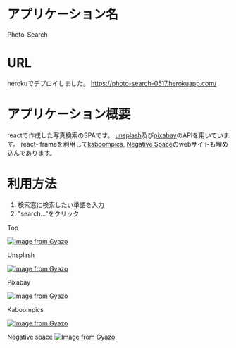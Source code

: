 # アプリケーション名

Photo-Search

# URL

herokuでデプロイしました。
https://photo-search-0517.herokuapp.com/

# アプリケーション概要

reactで作成した写真検索のSPAです。
[unsplash](https://unsplash.com/)及び[pixabay](https://pixabay.com/ja/)のAPIを用いています。
react-iframeを利用して[kaboompics](https://kaboompics.com/), [Negative Space](https://negativespace.co/)のwebサイトも埋め込んであります。

# 利用方法
1. 検索窓に検索したい単語を入力
2. "search..."をクリック

Top

[![Image from Gyazo](https://i.gyazo.com/02ab3da3f85e24358ddb5a8d40d65218.png)](https://gyazo.com/02ab3da3f85e24358ddb5a8d40d65218)

Unsplash

[![Image from Gyazo](https://i.gyazo.com/dcb92abe73e6525fde19e8346a409c91.png)](https://gyazo.com/dcb92abe73e6525fde19e8346a409c91)

Pixabay

[![Image from Gyazo](https://i.gyazo.com/64a62f5f470a41f1f64e7b04a2b0e37d.png)](https://gyazo.com/64a62f5f470a41f1f64e7b04a2b0e37d)

Kaboompics

[![Image from Gyazo](https://i.gyazo.com/e932d3e6a338044ace7ad9c0a8adf123.png)](https://gyazo.com/e932d3e6a338044ace7ad9c0a8adf123)

Negative space
[![Image from Gyazo](https://i.gyazo.com/de082e332e2e5ae72d033624a3f63daa.png)](https://gyazo.com/de082e332e2e5ae72d033624a3f63daa)